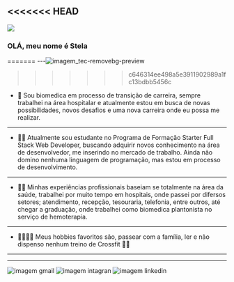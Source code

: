 

<<<<<<< HEAD
---
<img src="https://www.google.com/search?q=mulheres+na+tecnologia&rlz=1C1CHZN_pt-BRBR1018BR1018&sxsrf=APwXEddVouvxSJSj3lZhRP8MF1ySYue0kA:1683762172280&source=lnms&tbm=isch&sa=X&ved=2ahUKEwj-sKjx9uv-AhWPqpUCHeB7AkQQ_AUoAXoECAIQAw&biw=1366&bih=657&dpr=1#imgrc=DRhLCI4Lf5K2iM" aling-itens="center">


### OLÁ, meu nome é Stela
=======
---![imagem_tec-removebg-preview](https://github.com/StelaFrankenSouza/StelaFrankenSouza/assets/114318420/57972b97-61b4-4e17-a6a1-7416d25c8b08)

>>>>>>> c646314ee498a5e3911902989a1fc13bdbb5456c

- 🚀 Sou biomedica em processo de transição de carreira, sempre trabalhei na área hospitalar e atualmente estou em busca de novas possibilidades, novos desafios e uma nova carreira onde eu possa me realizar. 
---
- 👨‍🎓 Atualmente sou estudante no Programa de Formação Starter Full Stack Web Developer, buscando adquirir novos conhecimento na área de desenvolvedor, me inserindo no mercado de trabalho. Ainda não domino nenhuma linguagem de programação, mas estou em processo de desenvolvimento.
---
- 👩‍🔬 Minhas experiências profissionais baseiam se totalmente na área da saúde, trabalhei por muito tempo em hospitais, onde passei por difersos setores; atendimento, recepção, tesouraria, telefonia, entre outros, até chegar a graduação, onde trabalhei como biomedica plantonista no serviço de hemoterapia.
--- 
- 👨‍👩‍👧‍👦 Meus hobbies favoritos são, passear com a família, ler e não dispenso nenhum treino de Crossfit 🏋️‍♀️
---

----
![imagem gmail](https://img.shields.io/badge/Gmail-D14836?style=for-the-badge&logo=gmail&logoColor=whitestel)   ![imagem intagran](https://img.shields.io/badge/Instagram-E4405F?style=for-the-badge&logo=instagram&logoColor=whitehttps://www.instagram.com/stelafranken/)
![imagem linkedin](https://img.shields.io/badge/LinkedIn-0077B5?style=for-the-badge&logo=linkedin&logoColor=white-https://www.linkedin.com/in/stela-franken-08129087/)

